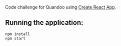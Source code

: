 Code challenge for Quandoo using [Create React App](https://github.com/facebookincubator/create-react-app).

## Running the application:

```
npm install
npm start
```
